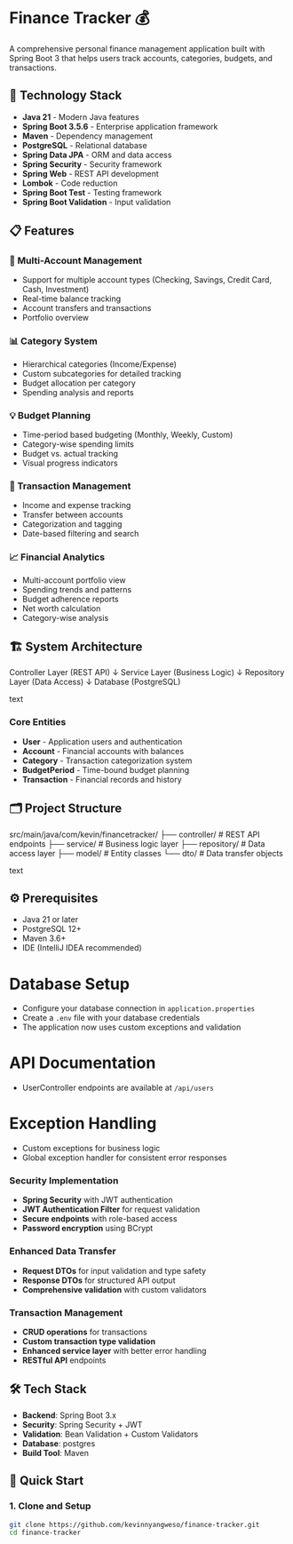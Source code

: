 # Finance Tracker 💰

A comprehensive personal finance management application built with Spring Boot 3 that helps users track accounts, categories, budgets, and transactions.

## 🚀 Technology Stack

- **Java 21** - Modern Java features
- **Spring Boot 3.5.6** - Enterprise application framework
- **Maven** - Dependency management
- **PostgreSQL** - Relational database
- **Spring Data JPA** - ORM and data access
- **Spring Security** - Security framework
- **Spring Web** - REST API development
- **Lombok** - Code reduction
- **Spring Boot Test** - Testing framework
- **Spring Boot Validation** - Input validation

## 📋 Features

### 🏦 Multi-Account Management
- Support for multiple account types (Checking, Savings, Credit Card, Cash, Investment)
- Real-time balance tracking
- Account transfers and transactions
- Portfolio overview

### 📊 Category System
- Hierarchical categories (Income/Expense)
- Custom subcategories for detailed tracking
- Budget allocation per category
- Spending analysis and reports

### 💡 Budget Planning
- Time-period based budgeting (Monthly, Weekly, Custom)
- Category-wise spending limits
- Budget vs. actual tracking
- Visual progress indicators

### 🔄 Transaction Management
- Income and expense tracking
- Transfer between accounts
- Categorization and tagging
- Date-based filtering and search

### 📈 Financial Analytics
- Multi-account portfolio view
- Spending trends and patterns
- Budget adherence reports
- Net worth calculation
- Category-wise analysis

## 🏗️ System Architecture
Controller Layer (REST API)
↓
Service Layer (Business Logic)
↓
Repository Layer (Data Access)
↓
Database (PostgreSQL)

text

### Core Entities
- **User** - Application users and authentication
- **Account** - Financial accounts with balances
- **Category** - Transaction categorization system
- **BudgetPeriod** - Time-bound budget planning
- **Transaction** - Financial records and history

## 🗂️ Project Structure
src/main/java/com/kevin/financetracker/
├── controller/ # REST API endpoints
├── service/ # Business logic layer
├── repository/ # Data access layer
├── model/ # Entity classes
└── dto/ # Data transfer objects

text

## ⚙️ Prerequisites

- Java 21 or later
- PostgreSQL 12+
- Maven 3.6+
- IDE (IntelliJ IDEA recommended)

# Database Setup
- Configure your database connection in `application.properties`
- Create a `.env` file with your database credentials
- The application now uses custom exceptions and validation

# API Documentation
- UserController endpoints are available at `/api/users`

# Exception Handling
- Custom exceptions for business logic
- Global exception handler for consistent error responses

### Security Implementation
- **Spring Security** with JWT authentication
- **JWT Authentication Filter** for request validation
- **Secure endpoints** with role-based access
- **Password encryption** using BCrypt

### Enhanced Data Transfer
- **Request DTOs** for input validation and type safety
- **Response DTOs** for structured API output
- **Comprehensive validation** with custom validators

### Transaction Management
- **CRUD operations** for transactions
- **Custom transaction type validation**
- **Enhanced service layer** with better error handling
- **RESTful API** endpoints

## 🛠️ Tech Stack

- **Backend**: Spring Boot 3.x
- **Security**: Spring Security + JWT
- **Validation**: Bean Validation + Custom Validators
- **Database**: postgres 
- **Build Tool**: Maven

## 🚀 Quick Start

### 1. Clone and Setup
```bash
git clone https://github.com/kevinnyangweso/finance-tracker.git
cd finance-tracker
